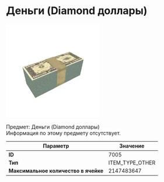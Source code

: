 # Деньги (Diamond доллары)

![Item Image](../img/7005.webp?raw=true)

Предмет: Деньги (Diamond доллары)<br>Информация по этому предмету отсутствует.


| Параметр | Значение |
|----------|----------|
| **ID** | 7005 |
| **Тип** | ITEM_TYPE_OTHER |
| **Максимальное количество в ячейке** | 2147483647 |

